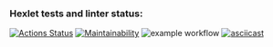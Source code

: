 ### Hexlet tests and linter status:
[![Actions Status](https://github.com/Bomjarka/php-project-lvl1/workflows/hexlet-check/badge.svg)](https://github.com/Bomjarka/php-project-lvl1/actions)
[![Maintainability](https://api.codeclimate.com/v1/badges/23fb08ef37d2307b1a09/maintainability)](https://codeclimate.com/github/Bomjarka/php-project-lvl1/maintainability)
![example workflow](https://github.com/Bomjarka/php-project-lvl1/actions/workflows/github-actions-demo.yml/badge.svg)
[![asciicast](https://asciinema.org/a/CW7gJK4b7b4NLRQOZs7afHmVc.svg)](https://asciinema.org/a/CW7gJK4b7b4NLRQOZs7afHmVc)
